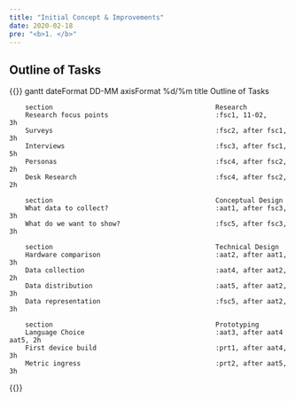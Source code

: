 ```yaml
---
title: "Initial Concept & Improvements"
date: 2020-02-18
pre: "<b>1. </b>"
---
```


## Outline of Tasks

{{<mermaid>}}
gantt
        dateFormat DD-MM
        axisFormat %d/%m
        title                                           Outline of Tasks

        section                                         Research
        Research focus points                           :fsc1, 11-02,           3h
        Surveys                                         :fsc2, after fsc1,      3h
        Interviews                                      :fsc3, after fsc1,      5h
        Personas                                        :fsc4, after fsc2,      2h
        Desk Research                                   :fsc4, after fsc2,      2h

        section                                         Conceptual Design
        What data to collect?                           :aat1, after fsc3,      3h
        What do we want to show?                        :fsc5, after fsc3,      3h

        section                                         Technical Design
        Hardware comparison                             :aat2, after aat1,      3h
        Data collection                                 :aat4, after aat2,      2h
        Data distribution                               :aat5, after aat2,      3h
        Data representation                             :fsc5, after aat2,      3h

        section                                         Prototyping
        Language Choice                                 :aat3, after aat4 aat5, 2h
        First device build                              :prt1, after aat4,      3h
        Metric ingress                                  :prt2, after aat5,      3h
{{</mermaid>}}
